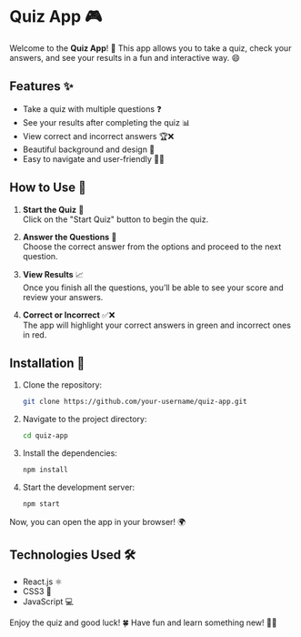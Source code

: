 # Quiz App 🎮

Welcome to the **Quiz App**! 📝 This app allows you to take a quiz, check your answers, and see your results in a fun and interactive way. 😄

## Features ✨

- Take a quiz with multiple questions ❓
- See your results after completing the quiz 📊
- View correct and incorrect answers 🏆❌
- Beautiful background and design 🌈
- Easy to navigate and user-friendly 🧑‍💻

## How to Use 🚀

1. **Start the Quiz** 🏁  
   Click on the "Start Quiz" button to begin the quiz.

2. **Answer the Questions** 🧐  
   Choose the correct answer from the options and proceed to the next question.

3. **View Results** 📈  
   Once you finish all the questions, you’ll be able to see your score and review your answers.

4. **Correct or Incorrect** ✅❌  
   The app will highlight your correct answers in green and incorrect ones in red.

## Installation 🔧

1. Clone the repository:
   ```bash
   git clone https://github.com/your-username/quiz-app.git
   ```

2. Navigate to the project directory:
   ```bash
   cd quiz-app
   ```

3. Install the dependencies:
   ```bash
   npm install
   ```

4. Start the development server:
   ```bash
   npm start
   ```

Now, you can open the app in your browser! 🌍

## Technologies Used 🛠️

- React.js ⚛️
- CSS3 🎨
- JavaScript 💻


Enjoy the quiz and good luck! 🍀 Have fun and learn something new! 🧠✨


